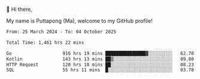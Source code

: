👋 Hi there,

My name is Puttapong (Ma), welcome to my GitHub profile!

<!--START_SECTION:waka-->

```txt
From: 25 March 2024 - To: 04 October 2025

Total Time: 1,461 hrs 22 mins

Go                   916 hrs 19 mins ███████████████▓░░░░░░░░░   62.70 %
Kotlin               143 hrs 13 mins ██▒░░░░░░░░░░░░░░░░░░░░░░   09.80 %
HTTP Request         120 hrs 18 mins ██░░░░░░░░░░░░░░░░░░░░░░░   08.23 %
SQL                  55 hrs 11 mins  █░░░░░░░░░░░░░░░░░░░░░░░░   03.78 %
```

<!--END_SECTION:waka-->
